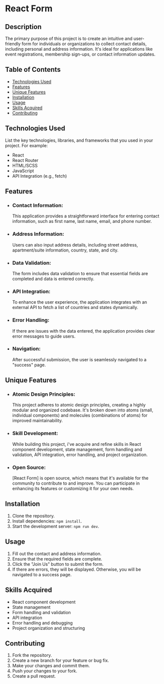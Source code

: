 # React Form

## Description

The primary purpose of this project is to create an intuitive and user-friendly form for individuals or organizations to collect contact details, including personal and address information. It's ideal for applications like event registrations, membership sign-ups, or contact information updates.

## Table of Contents

- [Technologies Used](#technologies-used)
- [Features](#features)
- [Unique Features](#unique-features)
- [Installation](#installation)
- [Usage](#usage)
- [Skills Acquired](#skills-acquired)
- [Contributing](#contributing)


## Technologies Used

List the key technologies, libraries, and frameworks that you used in your project. For example:

- React
- React Router
- HTML/SCSS
- JavaScript
- API Integration (e.g., fetch)

## Features

- ### Contact Information: 
  This application provides a straightforward interface for entering contact information, such as first name, last name, email, and phone number.

- ### Address Information: 
  Users can also input address details, including street address, apartment/suite information, country, state, and city.

- ### Data Validation: 
  The form includes data validation to ensure that essential fields are completed and data is entered correctly.

- ### API Integration: 
  To enhance the user experience, the application integrates with an external API to fetch a list of countries and states dynamically.

- ### Error Handling: 
  If there are issues with the data entered, the application provides clear error messages to guide users.

- ### Navigation: 
  After successful submission, the user is seamlessly navigated to a "success" page.

## Unique Features

- ### Atomic Design Principles: 
  This project adheres to atomic design principles, creating a highly modular and organized codebase. It's broken down into atoms (small, individual components) and molecules (combinations of atoms) for improved maintainability.

- ### Skill Development: 
  While building this project, i've acquire and refine skills in React component development, state management, form handling and validation, API integration, error handling, and project organization.

- ### Open Source: 
  [React Form] is open source, which means that it's available for the community to contribute to and improve. You can participate in enhancing its features or customizing it for your own needs.



## Installation

1. Clone the repository.
2. Install dependencies: `npm install`.
3. Start the development server: `npm run dev`.

## Usage

1. Fill out the contact and address information.
2. Ensure that the required fields are complete.
3. Click the "Join Us" button to submit the form.
4. If there are errors, they will be displayed. Otherwise, you will be navigated to a success page.

## Skills Acquired

- React component development
- State management
- Form handling and validation
- API integration
- Error handling and debugging
- Project organization and structuring

## Contributing

1. Fork the repository.
2. Create a new branch for your feature or bug fix.
3. Make your changes and commit them.
4. Push your changes to your fork.
5. Create a pull request.
